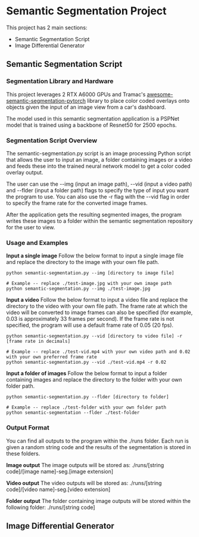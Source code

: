 # Semantic Segmentation Project

This project has 2 main sections:
* Semantic Segmentation Script
* Image Differential Generator

## Semantic Segmentation Script

### Segmentation Library and Hardware
This project leverages 2 RTX A6000 GPUs and Tramac's [awesome-semantic-segmentation-pytorch](https://github.com/Tramac/awesome-semantic-segmentation-pytorch) library to place color coded overlays onto objects given the input of an image view from a car's dashboard.

The model used in this semantic segmentation application is a PSPNet model that is trained using a backbone of Resnet50 for 2500 epochs. 

### Segmentation Script Overview
The semantic-segmentation.py script is an image processing Python script that allows the user to input an image, a folder containing images or a video and feeds these into the trained neural network model to get a color coded overlay output. 

The user can use the --img (input an image path), --vid (input a video path) and --flder (input a folder path) flags to specify the type of input you want the program to use. You can also use the -r flag with the --vid flag in order to specify the frame rate for the converted image frames. 

After the application gets the resulting segmented images, the program writes these images to a folder within the semantic segmentation repository for the user to view. 

### Usage and Examples

**Input a single image**
Follow the below format to input a single image file and replace the directory to the image with your own
file path.
```
python semantic-segmentation.py --img [directory to image file]

# Example -- replace ./test-image.jpg with your own image path
python semantic-segmentation.py --img ./test-image.jpg
```

**Input a video**
Follow the below format to input a video file and replace the directory to the video with your own file path.
The frame rate at which the video will be converted to image frames can also be specified (for example, 0.03 is approximately 33 frames per second). If the frame rate is not specified, the program will use a default frame rate of 0.05 (20 fps).
```
python semantic-segmentation.py --vid [directory to video file] -r [frame rate in decimals]

# Example -- replace ./test-vid.mp4 with your own video path and 0.02 with your own preferred frame rate
python semantic-segmentation.py --vid ./test-vid.mp4 -r 0.02
```

**Input a folder of images**
Follow the below format to input a folder containing images and replace the directory to the folder with your
own folder path.
```
python semantic-segmentation.py --flder [directory to folder]

# Example -- replace ./test-folder with your own folder path
python semantic-segmentation --flder ./test-folder
```

### Output Format
You can find all outputs to the program within the ./runs folder. Each run is given a random string code and the results of the segmentation is stored in these folders.

**Image output**
The image outputs will be stored as: ./runs/[string code]/[image name]-seg.[image extension]

**Video output**
The video outputs will be stored as: ./runs/[string code]/[video name]-seg.[video extension]

**Folder output**
The folder containing image outputs will be stored within the following folder: ./runs/[string code]

## Image Differential Generator

